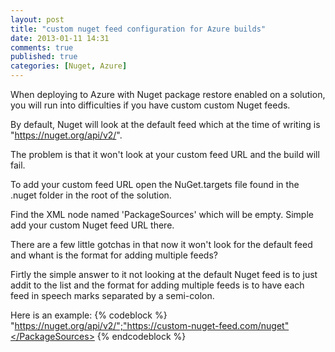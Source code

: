 ```yaml
---
layout: post
title: "custom nuget feed configuration for Azure builds"
date: 2013-01-11 14:31
comments: true
published: true
categories: [Nuget, Azure]
---
```


When deploying to Azure with Nuget package restore enabled on a solution, you will run into difficulties if you have custom custom Nuget feeds.

By default, Nuget will look at the default feed which at the time of writing is "https://nuget.org/api/v2/".

The problem is that it won't look at your custom feed URL and the build will fail.

To add your custom feed URL open the NuGet.targets file found in the .nuget folder in the root of the solution.

Find the XML node named 'PackageSources' which will be empty. Simple add your custom Nuget feed URL there. 

There are a few little gotchas in that now it won't look for the default feed and whant is the format for adding multiple feeds?

Firtly the simple answer to it not looking at the default Nuget feed is to just addit to the list and the format for adding multiple feeds is to have each feed in speech marks separated by a semi-colon.

Here is an example:
{% codeblock %}
<PackageSources>"https://nuget.org/api/v2/";"https://custom-nuget-feed.com/nuget"</PackageSources>
{% endcodeblock %}